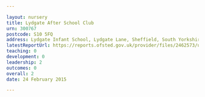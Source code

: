 ```yaml
---

layout: nursery
title: Lydgate After School Club
urn: 300767
postcode: S10 5FQ
address: Lydgate Infant School, Lydgate Lane, Sheffield, South Yorkshire, S10 5FQ
latestReportUrl: https://reports.ofsted.gov.uk/provider/files/2462573/urn/300767.pdf
teaching: 0
development: 0
leadership: 2
outcomes: 0
overall: 2
date: 24 February 2015

---
```

